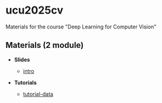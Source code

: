 # ucu2025cv

Materials for the course "Deep Learning for Computer Vision"


## Materials (2 module)

* **Slides**

    - [intro](https://github.com/lyubonko/ucu2025cv/blob/main/lectures/lecture01_intro.pdf?raw=true)

*  **Tutorials**
  
    - [tutorial-data](https://colab.research.google.com/github/lyubonko/ucu2025cv/blob/main/tutorials/tutorial01_data.ipynb)
  
